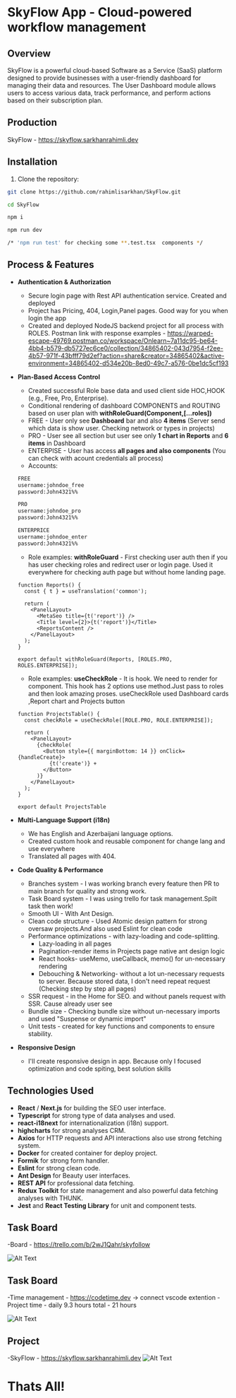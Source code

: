 # SkyFlow App - Cloud-powered workflow management

## Overview

SkyFlow is a powerful cloud-based Software as a Service (SaaS) platform designed to provide businesses with a user-friendly dashboard for managing their data and resources. The User Dashboard module allows users to access various data, track performance, and perform actions based on their subscription plan.

## Production

SkyFlow - https://skyflow.sarkhanrahimli.dev

## Installation

1. Clone the repository:

```bash
git clone https://github.com/rahimlisarkhan/SkyFlow.git

cd SkyFlow

npm i

npm run dev

/* 'npm run test' for checking some **.test.tsx  components */
```

## Process & Features

- **Authentication & Authorization**

  - Secure login page with Rest API authentication service. Created and deployed
  - Project has Pricing, 404, Login,Panel pages. Good way for you when login the app
  - Created and deployed NodeJS backend project for all process with ROLES. Postman link with response examples - https://warped-escape-49769.postman.co/workspace/Onlearn~7a11dc95-be64-4bb4-b579-db5727ec6ce0/collection/34865402-043d7954-f2ee-4b57-971f-43bfff79d2ef?action=share&creator=34865402&active-environment=34865402-d534e20b-8ed0-49c7-a576-0be1dc5cf193

- **Plan-Based Access Control**

  - Created successful Role base data and used client side HOC,HOOK (e.g., Free, Pro, Enterprise).
  - Conditional rendering of dashboard COMPONENTS and ROUTING based on user plan with **withRoleGuard(Component,[...roles])**
  - FREE - User only see **Dashboard** bar and also **4 items** (Server send which data is show user. Checking network or types in projects)
  - PRO - User see all section but user see only **1 chart in Reports** and **6 items** in Dashboard
  - ENTERPISE - User has access **all pages and also components** (You can check with acount credentials all process)
  - Accounts:

  ```bash
  FREE
  username:johndoe_free
  password:John4321%%

  PRO
  username:johndoe_pro
  password:John4321%%

  ENTERPRICE
  username:johndoe_enter
  password:John4321%%

  ```

  - Role examples: **withRoleGuard** - First checking user auth then if you has user checking roles and redirect user or login page. Used it everywhere for checking auth page but without home landing page.

  ```tsx
  function Reports() {
    const { t } = useTranslation('common');

    return (
      <PanelLayout>
        <MetaSeo title={t('report')} />
        <Title level={2}>{t('report')}</Title>
        <ReportsContent />
      </PanelLayout>
    );
  }

  export default withRoleGuard(Reports, [ROLES.PRO, ROLES.ENTERPRISE]);
  ```

  - Role examples: **useCheckRole** - It is hook. We need to render for component. This hook has 2 options use method.Just pass to roles and then look amazing proses. useCheckRole used Dashboard cards ,Report chart and Projects button

  ```tsx
  function ProjectsTable() {
    const checkRole = useCheckRole([ROLE.PRO, ROLE.ENTERPRISE]);

    return (
      <PanelLayout>
        {checkRole(
          <Button style={{ marginBottom: 14 }} onClick={handleCreate}>
            {t('create')} +
          </Button>
        )}
      </PanelLayout>
    );
  }

  export default ProjectsTable
  ```

- **Multi-Language Support (i18n)**

  - We has English and Azerbaijani language options.
  - Created custom hook and reusable component for change lang and use everywhere
  - Translated all pages with 404.

- **Code Quality & Performance**

  - Branches system - I was working branch every feature then PR to main branch for quality and strong work.
  - Task Board system - I was using trello for task management.Spilt task then work!
  - Smooth UI - With Ant Design.
  - Clean code structure - Used Atomic design pattern for strong oversaw projects.And also used Eslint for clean code
  - Performance optimizations - with lazy-loading and code-splitting.
    - Lazy-loading in all pages
    - Pagination-render items in Projects page native ant design logic
    - React hooks- useMemo, useCallback, memo() for un-necessary rendering
    - Debouching & Networking- without a lot un-necessary requests to server. Because stored data, I don't need repeat request (Checking step by step all pages)
  - SSR request - in the Home for SEO. and without panels request with SSR. Cause already user see
  - Bundle size - Checking bundle size without un-necessary imports and used "Suspense or dynamic import"
  - Unit tests - created for key functions and components to ensure stability.

- **Responsive Design**
  - I'll create responsive design in app. Because only I focused optimization and code spiting, best solution skills

## Technologies Used

- **React** / **Next.js** for building the SEO user interface.
- **Typescript** for strong type of data analyses and used.
- **react-i18next** for internationalization (i18n) support.
- **highcharts** for strong analyses CRM.
- **Axios** for HTTP requests and API interactions also use strong fetching system.
- **Docker** for created container for deploy project.
- **Formik** for strong form handler.
- **Eslint** for strong clean code.
- **Ant Design** for Beauty user interfaces.
- **REST API** for professional data fetching.
- **Redux Toolkit** for state management and also powerful data fetching analyses with THUNK.
- **Jest** and **React Testing Library** for unit and component tests.

## Task Board

-Board - https://trello.com/b/2wJ1Qahr/skyfollow

![Alt Text](./public/images/screen2.png)

## Task Board

-Time management - https://codetime.dev -> connect vscode extention
-Project time - daily 9.3 hours total - 21 hours

![Alt Text](./public/images/screen3.png)

## Project

-SkyFlow - https://skyflow.sarkhanrahimli.dev
![Alt Text](./public/images/screen.png)

# Thats All!
